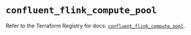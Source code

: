 # `confluent_flink_compute_pool`

Refer to the Terraform Registry for docs: [`confluent_flink_compute_pool`](https://registry.terraform.io/providers/confluentinc/confluent/2.11.0/docs/resources/flink_compute_pool).
